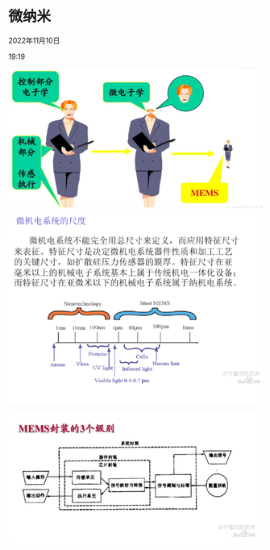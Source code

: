 # 微纳米


2022年11月10日

19:19

 

![](../../assets/000_微纳米_000.png) 

 

![](../../assets/000_微纳米_001.png) 

 

![](../../assets/000_微纳米_002.png) 

 
